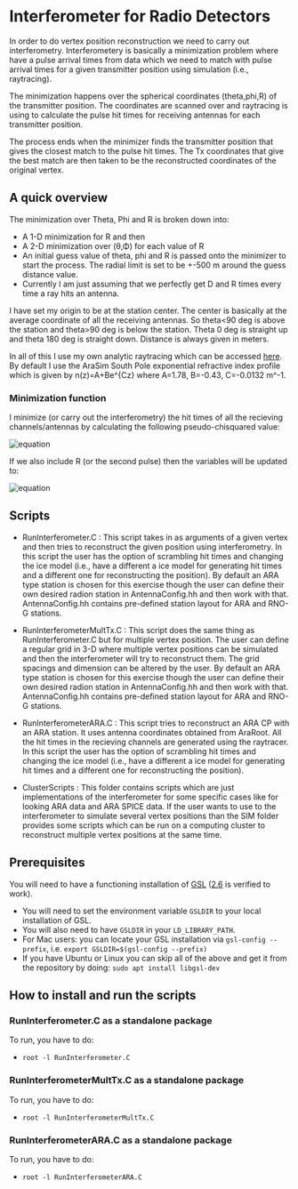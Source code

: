 # Interferometer for Radio Detectors

In order to do vertex position reconstruction we need to carry out interferometry. Interferometery is basically a minimization problem where have a pulse arrival times from data which we need to match with pulse arrival times for a given transmitter position using simulation (i.e., raytracing).

The minimization happens over the spherical coordinates (theta,phi,R) of the transmitter position. The coordinates are scanned over and raytracing is using to calculate the pulse hit times for receiving antennas for each transmitter position.

The process ends when the minimizer finds the transmitter position that gives the closest match to the pulse hit times. The Tx coordinates that give the best match are then taken to be the  reconstructed coordinates of the original vertex.

## A quick overview

The minimization over Theta, Phi and R is broken down into:

- A 1-D minimization for R and then
- A 2-D minimization over (θ,Φ) for each value of R
- An initial guess value of theta, phi and R is passed onto the minimizer to start the process. The radial limit is set to be +-500 m around the guess distance value.
- Currently I am just assuming that we perfectly get D and R times every time a ray hits an antenna.

I have set my origin to be at the station center. The center is basically at the average coordinate of all the receiving antennas. So theta<90 deg is above the station and theta>90 deg is below the station. Theta 0 deg is straight up and theta 180 deg is straight down. Distance is always given in meters.

In all of this I use my own analytic raytracing which can be accessed [here](https://https://github.com/uzairlatif90/IceRayTracing). By default I use the AraSim South Pole exponential refractive index profile which is given by n(z)=A+Be^{Cz} where A=1.78, B=-0.43, C=-0.0132 m^-1.

### Minimization function

I minimize (or carry out the interferometry) the hit times of all the recieving channels/antennas by calculating the following pseudo-chisquared value:

![equation](https://latex.codecogs.com/svg.image?%5Cchi%5E2=%5Cfrac%7B%5Csum%5E%7BN%7D_%7Bi%7D%20%5Cleft(%5Cfrac%7B%5Csum%5E%7BN%7D_%7Bj%7D%20(dt(i,j)_%7Bdata%7D-dt(i,j)_%7Bsim%7D)%5E2%20w_%7Bj%7D%7D%7B%5Csum%5E%7BN%7D_%7Bj%7Dw_j%7D%20%5Cright)w_i%7D%7B%5Csum%5E%7BN%7D_%7Bi%7Dw_i%7D%5C%5C%20%5C%5C%20%5C%5C~~~~~~~~~%5Ctext%7B%20here%20%7Ddt(i,j)=T_i-T_j,~~w_i=SNR_i) 

If we also include R (or the second pulse) then the variables will be updated to:

![equation](https://latex.codecogs.com/svg.image?N=N_D&plus;N_R~~~%5Ctext%7Band%7D~~~%5Csum_i%5EN%20w_i=%20%5Csum_i%5E%7BN_%7BD%7D%7D%20w_%7BD,i%7D%20&plus;%20%5Csum_i%5E%7BN_R%7D%20w_%7BR,i%7D%20)

## Scripts

- RunInterferometer.C : This script takes in as arguments of a given vertex and then tries to reconstruct the given position using interferometry. In this script the user has the option of scrambling hit times and changing the ice model (i.e., have a different a ice model for generating hit times and a different one for reconstructing the position). By default an ARA type station is chosen for this exercise though the user can define their own desired radion station in AntennaConfig.hh and then work with that. AntennaConfig.hh contains pre-defined station layout for ARA and RNO-G stations.  

- RunInterferometerMultTx.C : This script does the same thing as RunInterferometer.C but for multiple vertex position. The user can define a regular grid in 3-D where multiple vertex positions can be simulated and then the interferometer will try to reconstruct them. The grid spacings and dimension can be altered by the user. By default an ARA type station is chosen for this exercise though the user can define their own desired radion station in AntennaConfig.hh and then work with that. AntennaConfig.hh contains pre-defined station layout for ARA and RNO-G stations.

- RunInterferometerARA.C : This script tries to reconstruct an ARA CP with an ARA station. It uses antenna coordinates obtained from AraRoot. All the hit times in the recieving channels are generated using the raytracer. In this script the user has the option of scrambling hit times and changing the ice model (i.e., have a different a ice model for generating hit times and a different one for reconstructing the position).

- ClusterScripts : This folder contains scripts which are just implementations of the interferometer for some specific cases like for looking ARA data and ARA SPICE data. If the user wants to use to the interferometer to simulate several vertex positions than the SIM folder provides some scripts which can be run on a computing cluster to reconstruct multiple vertex positions at the same time.

## Prerequisites
You will need to have a functioning installation of [GSL](https://www.gnu.org/software/gsl/) ([2.6](https://ftp.gnu.org/gnu/gsl/gsl-2.6.tar.gz) is verified to work).
- You will need to set the environment variable `GSLDIR` to your local installation of GSL.
- You will also need to have `GSLDIR` in your `LD_LIBRARY_PATH`.
- For Mac users: you can locate your GSL installation via `gsl-config --prefix`, i.e. `export GSLDIR=$(gsl-config --prefix)`
- If you have Ubuntu or Linux you can skip all of the above and get it from the repository by doing: `sudo apt install libgsl-dev`

## How to install and run the scripts

### RunInterferometer.C as a standalone package
To run, you have to do:
- `root -l RunInterferometer.C`

### RunInterferometerMultTx.C as a standalone package
To run, you have to do:
- `root -l RunInterferometerMultTx.C`

### RunInterferometerARA.C as a standalone package
To run, you have to do:
- `root -l RunInterferometerARA.C`
